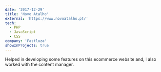 ```yaml
---
date: '2017-12-29'
title: 'Novo Atalho'
external: 'https://www.novoatalho.pt/'
tech:
  - PHP
  - JavaScript
  - CSS
company: 'Fastluza'
showInProjects: true
---
```


Helped in developing some features on this ecommerce website and, I also worked with the content manager.
